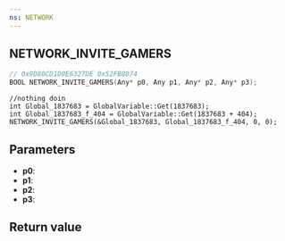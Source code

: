 ```yaml
---
ns: NETWORK
---
```

## NETWORK_INVITE_GAMERS

```c
// 0x9D80CD1D0E6327DE 0x52FB8074
BOOL NETWORK_INVITE_GAMERS(Any* p0, Any p1, Any* p2, Any* p3);
```

```
//nothing doin  
int Global_1837683 = GlobalVariable::Get(1837683);  
int Global_1837683_f_404 = GlobalVariable::Get(1837683 + 404);  
NETWORK_INVITE_GAMERS(&Global_1837683, Global_1837683_f_404, 0, 0);  
```

## Parameters
* **p0**: 
* **p1**: 
* **p2**: 
* **p3**: 

## Return value
